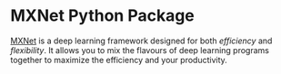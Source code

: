 MXNet Python Package
====================
[MXNet](http://mxnet.io) is a deep learning framework designed for both *efficiency* and *flexibility*.
It allows you to mix the flavours of deep learning programs together to maximize the efficiency and your productivity.


